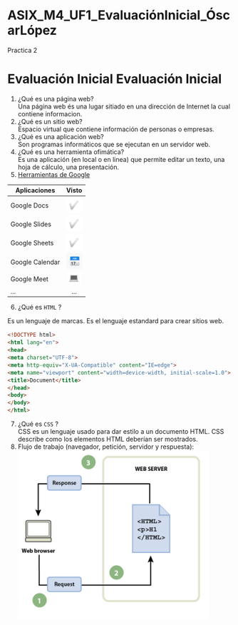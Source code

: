 # ASIX_M4_UF1_EvaluaciónInicial_ÓscarLópez
Practica 2

**Evaluación Inicial**
Evaluación Inicial
==================


1. ¿Qué es una página web?  
Una página web és una lugar sitiado en una dirección de Internet la cual contiene informacion.  
2. ¿Qué es un sitio web?  
Espacio virtual que contiene información de personas o empresas.  
3. ¿Qué es una aplicación web?  
Son programas informáticos que se ejecutan en un servidor web.  
4. ¿Qué es una herramienta ofimática?  
Es una aplicación (en local o en linea) que permite editar un texto, una hoja de cálculo, una
presentación.  
5. [Herramientas de Google](https://www.google.com/intl/es-419/chrome/browser-tools/ "Herramientas de Google")  

| **Aplicaciones** | **Visto** |
|--------|:--------:|
| Google Docs | ![Tick](https://github.com/OscarLopez25032004/ASIX_M4_UF1_Evaluaci-nInicial_-scarL-pez/blob/main/Captura.PNG "Tick") |
| Google Slides | ![Tick](https://github.com/OscarLopez25032004/ASIX_M4_UF1_Evaluaci-nInicial_-scarL-pez/blob/main/Captura.PNG "Tick") |
| Google Sheets  | ![Tick](https://github.com/OscarLopez25032004/ASIX_M4_UF1_Evaluaci-nInicial_-scarL-pez/blob/main/Captura.PNG "Tick") |
| Google Calendar  | ![Tick](https://github.com/OscarLopez25032004/ASIX_M4_UF1_Evaluaci-nInicial_-scarL-pez/blob/main/Captura2.PNG "Tick") |
|Google Meet  | ![Tick](https://github.com/OscarLopez25032004/ASIX_M4_UF1_Evaluaci-nInicial_-scarL-pez/blob/main/Captura3.PNG "Tick") |
|...  | ... |  
  
6. ¿Qué es `HTML` ?  

Es un lenguaje de marcas. Es el lenguaje estandard para crear sitios web.  

```html
<!DOCTYPE html>
<html lang="en">
<head>
<meta charset="UTF-8">
<meta http-equiv="X-UA-Compatible" content="IE=edge">
<meta name="viewport" content="width=device-width, initial-scale=1.0">
<title>Document</title>
</head>
<body>
</body>
</html>
```
7. ¿Qué es `CSS` ?  
CSS es un lenguaje usado para dar estilo a un documento HTML. CSS describe como los
elementos HTML deberían ser mostrados.  
8. Flujo de trabajo (navegador, petición, servidor y respuesta):  
![Grafico](https://github.com/OscarLopez25032004/ASIX_M4_UF1_Evaluaci-nInicial_-scarL-pez/blob/main/Captura4.PNG "Grafico")
